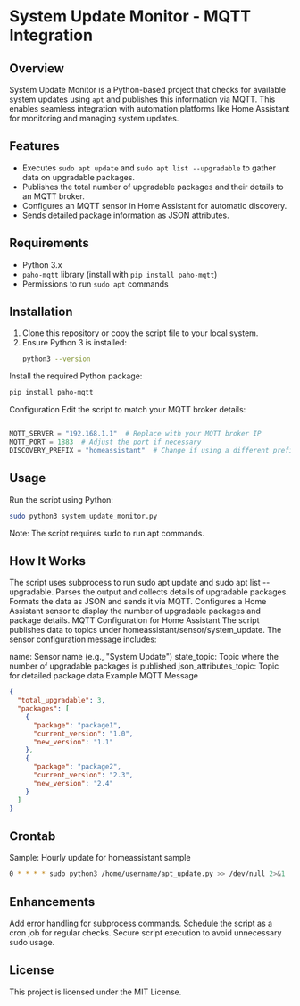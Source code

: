 # System Update Monitor - MQTT Integration

## Overview
System Update Monitor is a Python-based project that checks for available system updates using `apt` and publishes this information via MQTT. This enables seamless integration with automation platforms like Home Assistant for monitoring and managing system updates.

## Features
- Executes `sudo apt update` and `sudo apt list --upgradable` to gather data on upgradable packages.
- Publishes the total number of upgradable packages and their details to an MQTT broker.
- Configures an MQTT sensor in Home Assistant for automatic discovery.
- Sends detailed package information as JSON attributes.

## Requirements
- Python 3.x
- `paho-mqtt` library (install with `pip install paho-mqtt`)
- Permissions to run `sudo apt` commands

## Installation
1. Clone this repository or copy the script file to your local system.
2. Ensure Python 3 is installed:
   ```bash
   python3 --version
   ```
 
Install the required Python package:
  ```bash
pip install paho-mqtt
```
Configuration
Edit the script to match your MQTT broker details:

  ```python

MQTT_SERVER = "192.168.1.1"  # Replace with your MQTT broker IP
MQTT_PORT = 1883  # Adjust the port if necessary
DISCOVERY_PREFIX = "homeassistant"  # Change if using a different prefix
  ```

## Usage
Run the script using Python:

  ```bash
sudo python3 system_update_monitor.py
```
Note: The script requires sudo to run apt commands.

## How It Works

The script uses subprocess to run sudo apt update and sudo apt list --upgradable.
Parses the output and collects details of upgradable packages.
Formats the data as JSON and sends it via MQTT.
Configures a Home Assistant sensor to display the number of upgradable packages and package details.
MQTT Configuration for Home Assistant
The script publishes data to topics under homeassistant/sensor/system_update. The sensor configuration message includes:


name: Sensor name (e.g., "System Update")
state_topic: Topic where the number of upgradable packages is published
json_attributes_topic: Topic for detailed package data
Example MQTT Message
```json
{
  "total_upgradable": 3,
  "packages": [
    {
      "package": "package1",
      "current_version": "1.0",
      "new_version": "1.1"
    },
    {
      "package": "package2",
      "current_version": "2.3",
      "new_version": "2.4"
    }
  ]
}
```

## Crontab 

Sample: Hourly update for homeassistant sample 

```bash
0 * * * * sudo python3 /home/username/apt_update.py >> /dev/null 2>&1 
```


## Enhancements
Add error handling for subprocess commands.
Schedule the script as a cron job for regular checks.
Secure script execution to avoid unnecessary sudo usage.

## License
This project is licensed under the MIT License.
